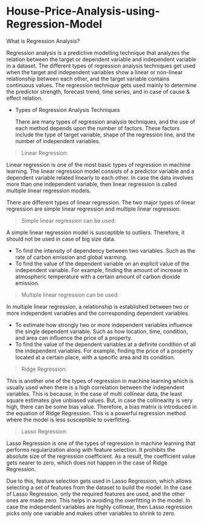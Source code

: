 # House-Price-Analysis-using-Regression-Model
What is Regression Analysis?

  Regression analysis is a predictive modelling technique that analyzes the relation between the target or dependent variable and independent variable in a dataset. The different types of regression analysis techniques get used when the target and independent variables show a linear or non-linear relationship between each other, and the target variable contains continuous values. The regression technique gets used mainly to determine the predictor strength, forecast trend, time series, and in case of cause & effect relation. 

* Types of Regression Analysis Techniques
  
  There are many types of regression analysis techniques, and the use of each method depends upon the number of factors. These factors include the type of target variable, shape of the regression line, and the number of independent variables. 

> Linear Regression:

 Linear regression is one of the most basic types of regression in machine learning. The linear regression model consists of a predictor variable and a dependent variable related linearly to each other. In case the data involves more than one independent variable, then linear regression is called multiple linear regression models. 
    
 There are different types of linear regression. The two major types of linear regression are simple linear regression and multiple linear regression.

 
  > Simple linear regression can be used:

  A simple linear regression model is susceptible to outliers. Therefore, it should not be used in case of big size data.
  * To find the intensity of dependency between two variables. Such as the rate of carbon emission and global warming. 
  * To find the value of the dependent variable on an explicit value of the independent variable. For example, finding the amount of increase in atmospheric temperature with a certain amount of carbon dioxide emission.    

   > Multiple linear regression can be used:

  In multiple linear regression, a relationship is established between two or more independent variables and the corresponding dependent variables.
  * To estimate how strongly two or more independent variables influence the single dependent variable. Such as how location, time, condition, and area can influence the price of a property.
  * To find the value of the dependent variables at a definite condition of all the independent variables. For example, finding the price of a property located at a certain place, with a specific area and its condition.

 > Ridge Regression:

  This is another one of the types of regression in machine learning which is usually used when there is a high correlation between the independent variables. This is because, in the case of multi collinear data, the least square estimates give unbiased values. But, in case the collinearity is very high, there can be some bias value. Therefore, a bias matrix is introduced in the equation of Ridge Regression. This is a powerful regression method where the model is less susceptible to overfitting.

 > Lasso Regression:

  Lasso Regression is one of the types of regression in machine learning that performs regularization along with feature selection. It prohibits the absolute size of the regression coefficient. As a result, the coefficient value gets nearer to zero, which does not happen in the case of Ridge Regression.
  
  Due to this, feature selection gets used in Lasso Regression, which allows selecting a set of features from the dataset to build the model. In the case of Lasso Regression, only the required features are used, and the other ones are made zero. This helps in avoiding the overfitting in the model. In case the independent variables are highly collinear, then Lasso regression picks only one variable and makes other variables to shrink to zero.
  

  

